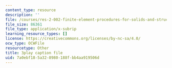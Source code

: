 ```yaml
---
content_type: resource
description: ''
file: /courses/res-2-002-finite-element-procedures-for-solids-and-structures-spring-2010/7a0ebf185a328980188fbb4aa919506d_uVavsfJOsKc.srt
file_size: 86361
file_type: application/x-subrip
learning_resource_types: []
license: https://creativecommons.org/licenses/by-nc-sa/4.0/
ocw_type: OCWFile
resourcetype: Other
title: 3play caption file
uid: 7a0ebf18-5a32-8980-188f-bb4aa919506d
---
```

